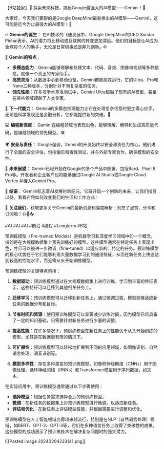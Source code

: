  【B站独家】🚀 探索未来科技，揭秘Google最强大的AI模型——Gemini！🤖

大家好，今天我们要聊的是Google DeepMind最新推出的AI模型——Gemini，这可能是迄今为止最强大的AI模型！🌟

🔥 **Gemini的诞生**：
在AI技术的飞速发展中，Google DeepMind的CEO Sundar Pichai表示，AI的潜力将比移动或互联网的转变更加深远。他们的目标是让AI成为全球每个人的助手，无论是日常琐事还是非凡创新。🌐

🤖 **Gemini的特点**：
- **多模态能力**：Gemini能够理解和处理文本、代码、音频、图像和视频等多种信息，就像一个真正的专家助手。
- **高效灵活**：从数据中心到移动设备，Gemini都能高效运行，它的Ultra、Pro和Nano三种版本，分别针对不同复杂度的任务。
- **领先性能**：在多项学术基准测试中，Gemini Ultra超越了现有的AI模型，甚至在某些领域超越了人类专家。

🔬 **下一代能力**：
Gemini的多模态推理能力让它在处理复杂信息时更加得心应手，无论是科学发现还是金融分析，它都能提供新的突破。🧠

💻 **编程新高度**：
Gemini在编程领域也表现出色，能够理解、解释和生成高质量代码，是编程领域的领先模型。🛠️

🌍 **安全与责任**：
Google强调，Gemini的开发始终以安全和责任为核心。他们进行了全面的安全评估，包括偏见和毒性测试，并与外部专家合作，确保模型的安全性。

🚀 **未来展望**：
Gemini已经开始在Google的多个产品中部署，包括Bard、Pixel 8 Pro等。开发者和企业客户也将能够通过Google AI Studio或Google Cloud Vertex AI接入Gemini Pro。

🌟 **结语**：
Gemini标志着AI发展的新纪元，它将开启一个创新的未来，让我们拭目以待，看看它将如何改变我们的生活和工作方式！

📢 **关注我们**，获取更多关于Gemini的最新消息和深度解析！别忘了点赞、分享和订阅哦！👍🔄📥

#AI #AI #AI #前沿 #编程 #Longterm #B站 

 预训练模型（Pre-trained Models）是机器学习和深度学习领域中的一个概念，指的是在大规模数据集上预先训练好的模型。这些模型通常在特定任务上表现出色，并且可以被进一步微调（fine-tuned）以适应新的、特定的任务。预训练模型的核心优势在于它们能够利用大量数据学习到的通用特征，从而在新任务上快速达到较高的性能水平，而无需从头开始训练模型。

预训练模型的关键特点包括：

1. **数据驱动**：预训练模型通过在大规模数据集上进行训练，学习到丰富的特征表示，这些特征可以迁移到其他相关任务上。

2. **迁移学习**：预训练模型可以迁移到新任务上，通过微调过程，模型能够适应新任务的数据分布和目标。

3. **节省时间和资源**：使用预训练模型可以显著减少训练时间，因为模型已经具备了一定的知识基础，只需要针对新任务进行少量的调整。

4. **提高性能**：在许多情况下，预训练模型在新任务上的性能优于从头开始训练的模型，尤其是在数据量有限的情况下。

5. **可扩展性**：预训练模型可以轻松地扩展到不同的应用领域，如图像识别、自然语言处理、语音识别等。

6. **模型多样性**：存在多种类型的预训练模型，如卷积神经网络（CNNs）用于图像处理，循环神经网络（RNNs）和Transformer模型用于序列数据，如文本。

在实际应用中，预训练模型通常通过以下步骤使用：

- **选择模型**：根据任务需求选择合适的预训练模型。
- **微调**：在新任务的数据集上对预训练模型进行微调，以适应新任务。
- **评估和优化**：在新任务上评估模型性能，并根据需要进行调整和优化。

预训练模型在人工智能领域变得越来越流行，特别是在NLP（自然语言处理）领域，如BERT、GPT-2、GPT-3等，它们在多种语言任务上取得了突破性的成果。这些模型的成功展示了预训练技术在解决复杂问题时的强大潜力。

![[Pasted image 20240204233141.png]]

